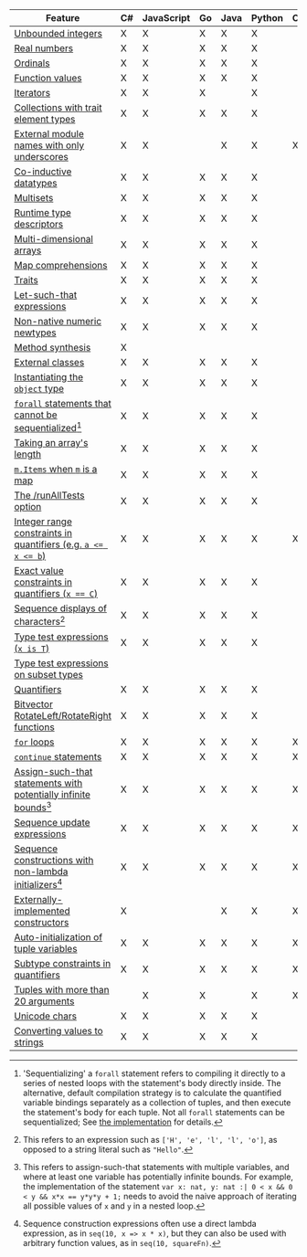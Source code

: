 | Feature | C# | JavaScript | Go | Java | Python | C++ | Dafny |
|-|-|-|-|-|-|-|-|
| [Unbounded integers](#sec-numeric-types) |  X  |  X  |  X  |  X  |  X  |  |  |
| [Real numbers](#sec-numeric-types) |  X  |  X  |  X  |  X  |  X  |  |  |
| [Ordinals](#sec-ordinals) |  X  |  X  |  X  |  X  |  X  |  |  |
| [Function values](#sec-arrow-subset-types) |  X  |  X  |  X  |  X  |  X  |  |  |
| [Iterators](#sec-iterator-types) |  X  |  X  |  X  |  |  X  |  |  |
| [Collections with trait element types](#sec-collection-types) |  X  |  X  |  X  |  X  |  X  |  |  |
| [External module names with only underscores](#sec-extern-decls) |  X  |  X  |  |  X  |  X  |  X  |  X  |
| [Co-inductive datatypes](#sec-coinductive-datatypes) |  X  |  X  |  X  |  X  |  X  |  |  |
| [Multisets](#sec-multisets) |  X  |  X  |  X  |  X  |  X  |  |  |
| [Runtime type descriptors](#) |  X  |  X  |  X  |  X  |  X  |  |  |
| [Multi-dimensional arrays](#sec-multi-dimensional-arrays) |  X  |  X  |  X  |  X  |  X  |  |  |
| [Map comprehensions](#sec-map-comprehension-expression) |  X  |  X  |  X  |  X  |  X  |  |  |
| [Traits](#sec-trait-types) |  X  |  X  |  X  |  X  |  X  |  |  |
| [Let-such-that expressions](#sec-let-expression) |  X  |  X  |  X  |  X  |  X  |  |  |
| [Non-native numeric newtypes](#sec-newtypes) |  X  |  X  |  X  |  X  |  X  |  |  |
| [Method synthesis](#sec-synthesize-attr) |  X  |  |  |  |  |  |  |
| [External classes](#sec-extern-decls) |  X  |  X  |  X  |  X  |  X  |  |  |
| [Instantiating the `object` type](#sec-object-type) |  X  |  X  |  X  |  X  |  X  |  |  |
| [`forall` statements that cannot be sequentialized](#sec-forall-statement)[^compiler-feature-forall-note] |  X  |  X  |  X  |  X  |  X  |  |  |
| [Taking an array's length](#sec-array-types) |  X  |  X  |  X  |  X  |  X  |  |  |
| [`m.Items` when `m` is a map](#sec-maps) |  X  |  X  |  X  |  X  |  X  |  |  |
| [The /runAllTests option](#sec-test-attribute) |  X  |  X  |  X  |  X  |  X  |  |  |
| [Integer range constraints in quantifiers (e.g. `a <= x <= b`)](#sec-quantifier-domains) |  X  |  X  |  X  |  X  |  X  |  X  |  X  |
| [Exact value constraints in quantifiers (`x == C`)](#sec-quantifier-domains) |  X  |  X  |  X  |  X  |  X  |  |  |
| [Sequence displays of characters](#sec-sequence-displays)[^compiler-sequence-display-of-characters-note] |  X  |  X  |  X  |  X  |  X  |  |  |
| [Type test expressions (`x is T`)](#sec-as-expression) |  X  |  X  |  X  |  X  |  X  |  |  |
| [Type test expressions on subset types](#sec-as-expression) |  |  |  |  |  |  |  |
| [Quantifiers](#sec-quantifier-expression) |  X  |  X  |  X  |  X  |  X  |  |  |
| [Bitvector RotateLeft/RotateRight functions](#sec-bit-vector-types) |  X  |  X  |  X  |  X  |  X  |  |  |
| [`for` loops](#sec-for-loops) |  X  |  X  |  X  |  X  |  X  |  X  |  X  |
| [`continue` statements](#sec-break-continue) |  X  |  X  |  X  |  X  |  X  |  X  |  X  |
| [Assign-such-that statements with potentially infinite bounds](#sec-update-and-call-statement)[^compiler-infinite-assign-such-that-note] |  X  |  X  |  X  |  X  |  X  |  X  |  X  |
| [Sequence update expressions](#sec-other-sequence-expressions) |  X  |  X  |  X  |  X  |  X  |  X  |  X  |
| [Sequence constructions with non-lambda initializers](#sec-sequence-displays)[^compiler-sequence-display-nolambda-note] |  X  |  X  |  X  |  X  |  X  |  X  |  X  |
| [Externally-implemented constructors](#sec-extern-decls) |  X  |  |  |  X  |  X  |  X  |  X  |
| [Auto-initialization of tuple variables](#sec-tuple-types) |  X  |  X  |  X  |  X  |  X  |  X  |  X  |
| [Subtype constraints in quantifiers](#sec-quantifier-expression) |  X  |  X  |  X  |  X  |  X  |  X  |  X  |
| [Tuples with more than 20 arguments](#sec-tuple-types) |  |  X  |  X  |  |  X  |  X  |  X  |
| [Unicode chars](##sec-characters) |  X  |  X  |  X  |  X  |  X  |  |  |
| [Converting values to strings](##sec-print-statement) |  X  |  X  |  X  |  X  |  X  |  |  |

[^compiler-feature-forall-note]: 'Sequentializing' a `forall` statement refers to compiling it directly to a series of nested loops
    with the statement's body directly inside. The alternative, default compilation strategy
    is to calculate the quantified variable bindings separately as a collection of tuples,
    and then execute the statement's body for each tuple.
    Not all `forall` statements can be sequentialized; See [the implementation](https://github.com/dafny-lang/dafny/blob/master/Source/Dafny/Compilers/SinglePassCompiler.cs#L3493-L3528)
    for details.

[^compiler-sequence-display-of-characters-note]: This refers to an expression such as `['H', 'e', 'l', 'l', 'o']`, as opposed to a string literal such as `"Hello"`.

[^compiler-infinite-assign-such-that-note]: This refers to assign-such-that statements with multiple variables,
    and where at least one variable has potentially infinite bounds.
    For example, the implementation of the statement `var x: nat, y: nat :| 0 < x && 0 < y && x*x == y*y*y + 1;`
    needs to avoid the naive approach of iterating all possible values of `x` and `y` in a nested loop.

[^compiler-sequence-display-nolambda-note]: Sequence construction expressions often use a direct lambda expression, as in `seq(10, x => x * x)`,
    but they can also be used with arbitrary function values, as in `seq(10, squareFn)`.


